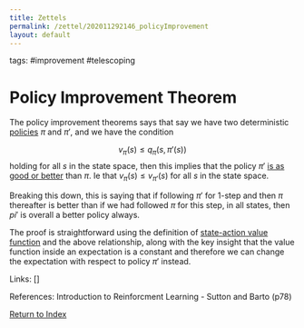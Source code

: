 ```yaml
---
title: Zettels
permalink: /zettel/202011292146_policyImprovement
layout: default
---
```

tags: #improvement #telescoping

# Policy Improvement Theorem

The policy improvement theorems says that say we have two deterministic [policies](202011242107_rlPolicy) 
$\pi$ and $\pi'$, and we have the condition 

$$ v_{\pi}(s) \leq q_{\pi}(s, \pi'(s))$$
holding for all 
$s$ in the state space, then this implies that the policy $\pi'$ 
[is as good or better](202011252200_partialOrderingPolicies) than $\pi$. 
Ie that $v_{\pi}(s) \leq v_{\pi'}(s)$ for all $s$ in the state space. 

Breaking this down, this is saying that if following $\pi'$ for 1-step and then $\pi$ thereafter is better than if we had 
followed $\pi$ for this step, in all states, then $pi'$ is overall a better policy always. 

The proof is straightforward using the definition of [state-action value function](202011221903_actionValueFunction) 
and the above relationship, along with the key insight that the value function inside an 
expectation is a constant and therefore we can change the expectation with respect to 
policy $\pi'$ instead. 

Links: []

References: Introduction to Reinforcment Learning - Sutton and Barto (p78)

[Return to Index](index)